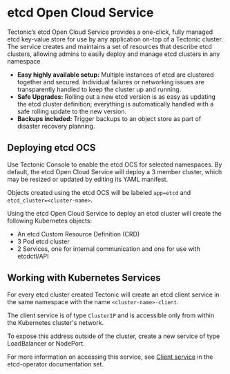 # etcd Open Cloud Service

Tectonic’s etcd Open Cloud Service provides a one-click, fully managed etcd key-value store for use by any application on-top of a Tectonic cluster. The service creates and maintains a set of resources that describe etcd clusters, allowing admins to easily deploy and manage etcd clusters in any namespace

* **Easy highly available setup:** Multiple instances of etcd are clustered together and secured. Individual failures or networking issues are transparently handled to keep the cluster up and running.
* **Safe Upgrades:** Rolling out a new etcd version is as easy as updating the etcd cluster definition; everything is automatically handled with a safe rolling update to the new version.
* **Backups included:** Trigger backups to an object store as part of disaster recovery planning.

## Deploying etcd OCS

Use Tectonic Console to enable the etcd OCS for selected namespaces. By default, the etcd Open Cloud Service will deploy a 3 member cluster, which may be resized or updated by editing its YAML manifest.

Objects created using the etcd OCS will be labeled `app=etcd` and `etcd_cluster=<cluster-name>`.

Using the etcd Open Cloud Service to deploy an etcd cluster will create the following Kubernetes objects:
* An etcd Custom Resource Definition (CRD)
* 3 Pod etcd cluster
* 2 Services, one for internal communication and one for use with etcdctl/API

## Working with Kubernetes Services

For every etcd cluster created Tectonic will create an etcd client service in the same namespace with the name `<cluster-name>-client`.

The client service is of type `ClusterIP` and is accessible only from within the Kubernetes cluster's network.

To expose this address outside of the cluster, create a new service of type LoadBalancer or NodePort.

For more information on accessing this service, see [Client service][client-service] in the etcd-operator documentation set.


[client-service]: https://github.com/coreos/etcd-operator/blob/master/doc/user/client_service.md

